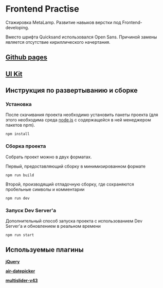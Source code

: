 # Frontend Practise

Стажировка MetaLamp. Развитие навыков верстки под Frontend-developing.

Вместо шрифта Quicksand использовался Open Sans. Причиной замены является отсутствие кириллического начертания.

## [Github pages](https://van4e3wt.github.io/TOXIN/)

## [UI Kit](https://van4e3wt.github.io/TOXIN/uikit.html)

## Инструкция по развертыванию и сборке

### Установка
После скачивания проекта необходимо установить пакеты проекта (для этого необходима среда [node.js](https://nodejs.org/) с содержащейся в ней менеджером пакетов npm).

```
npm install
```

### Сборка проекта

Собрать проект можно в двух форматах.

Первый, предоставляющий сборку в минимизированном формате
```
npm run build
```

Второй, производящий отладочную сборку, где сохраняются пробельные символы и комментарии

```
npm run dev
```

### Запуск Dev Server'a

Дополнительный способ запуска проекта с использованием Dev Server'a и обновлением в реальном времени

```
npm run start
```

## Используемые плагины
**[jQuery](https://github.com/jquery/jquery)**

**[air-datepicker](https://github.com/t1m0n/air-datepicker)**

**[multislider-v43](https://github.com/Van4e3WT/Mutilslider_V43)**